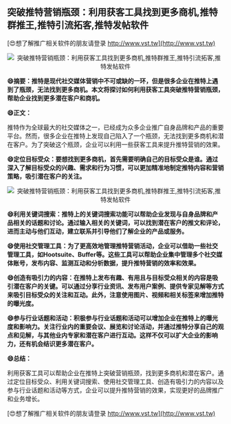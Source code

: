 ## **突破推特营销瓶颈：利用获客工具找到更多商机,推特群推王,推特引流拓客,推特发帖软件**

[😍想了解推广相关软件的朋友请登录 http://www.vst.tw](http://www.vst.tw)

 <center><img src="https://vst.tw/MP4/tuiguang/png/4.png" alt="突破推特营销瓶颈：利用获客工具找到更多商机,推特群推王,推特引流拓客,推特发帖软件"></center>

**😄摘要：推特是现代社交媒体营销中不可或缺的一环，但是很多企业在推特上遇到了瓶颈，无法找到更多商机。本文将探讨如何利用获客工具突破推特营销瓶颈，帮助企业找到更多潜在客户和商机。**

**😄正文：**

推特作为全球最大的社交媒体之一，已经成为众多企业推广自身品牌和产品的重要平台。然而，很多企业在推特上发现自己陷入了一个瓶颈，无法找到更多商机和潜在客户。为了突破这个瓶颈，企业可以利用一些获客工具来提升推特营销的效果。

**😄定位目标受众：要想找到更多商机，首先需要明确自己的目标受众是谁。通过深入了解目标受众的兴趣、需求和行为习惯，可以更加精准地制定推特内容和营销策略，吸引潜在客户的关注。**

 <center><img src="https://vst.tw/MP4/tuiguang/png/4.png" alt="突破推特营销瓶颈：利用获客工具找到更多商机,推特群推王,推特引流拓客,推特发帖软件"></center>

**😄利用关键词搜索：推特上的关键词搜索功能可以帮助企业发现与自身品牌和产品相关的话题和讨论。通过输入相关的关键词，可以找到潜在客户的推文和评论，进而主动与他们互动，建立联系并引导他们了解企业的产品或服务。**

**😄使用社交管理工具：为了更高效地管理推特营销活动，企业可以借助一些社交管理工具，如Hootsuite、Buffer等。这些工具可以帮助企业集中管理多个社交媒体账号，发布内容、监测互动和分析数据，提升推特营销的效率和效果。**

**😄创造有吸引力的内容：在推特上发布有趣、有用且与目标受众相关的内容是吸引潜在客户的关键。可以通过分享行业资讯、发布用户案例、提供专家见解等方式来吸引目标受众的关注和互动。此外，注意使用图片、视频和相关标签来增加推特的曝光度。**

**😄参与行业话题和活动：积极参与行业话题和活动可以增加企业在推特上的曝光度和影响力。关注行业内的重要会议、展览和讨论活动，并通过推特分享自己的观点和见解，与其他业内专家和潜在客户进行互动。这样不仅可以扩大企业的影响力，还有机会结识更多潜在客户。**

**😄总结：**

利用获客工具可以帮助企业在推特上突破营销瓶颈，找到更多商机和潜在客户。通过定位目标受众、利用关键词搜索、使用社交管理工具、创造有吸引力的内容以及参与行业话题和活动等方式，企业可以提升推特营销的效果，实现更好的品牌推广和业务增长。

[😍想了解推广相关软件的朋友请登录 http://www.vst.tw](http://www.vst.tw)



